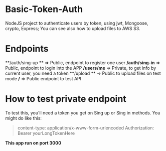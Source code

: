 # Basic-Token-Auth
NodeJS project to authenticate users by token, using jwt, Mongoose, crypto, Express; You can see also how to upload files to AWS S3.

# Endpoints

**/auth/sing-up ** => Public, endpoint to register one user
**/auth/sing-in** => Public, endpoint to login into the APP
**/users/me** => Private, to get info by current user, you need a token
**/upload ** => Public to upload files on test mode
**/** => Public endpoint to test API

# How to test private endpoint

To test this, you'll need a token you get on Sing up or Sing in methods. You might do like this:

> content-type: application/x-www-form-urlencoded
Authorization: Bearer yourLongTokenHere

**This app run on port 3000**
